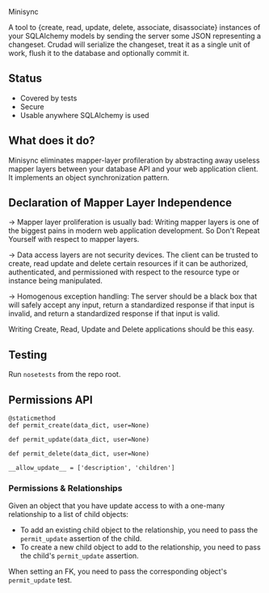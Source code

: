 Minisync

A tool to {create, read, update, delete, associate, disassociate} instances of your SQLAlchemy models by sending the server some JSON representing a changeset. Crudad will serialize the changeset, treat it as a single unit of work, flush it to the database and optionally commit it.

## Status

* Covered by tests
* Secure
* Usable anywhere SQLAlchemy is used

## What does it do?

Minisync eliminates mapper-layer profileration by abstracting away useless mapper layers between your database API and your web application client. 
It implements an object synchronization pattern.

## Declaration of Mapper Layer Independence

-> Mapper layer proliferation is usually bad: Writing mapper layers is one of the biggest pains in modern web application development. So Don't Repeat Yourself with respect to mapper layers.

-> Data access layers are not security devices. The client can be trusted to create, read update and delete certain resources if it can be authorized, authenticated, and permissioned with respect to the resource type or instance being manipulated.

-> Homogenous exception handling: The server should be a black box that will safely accept any input, return a standardized response if that input is invalid, and return a standardized response if that input is valid.

Writing Create, Read, Update and Delete applications should be this easy.

## Testing

Run `nosetests` from the repo root.

## Permissions API

```
@staticmethod
def permit_create(data_dict, user=None)

def permit_update(data_dict, user=None)

def permit_delete(data_dict, user=None)

__allow_update__ = ['description', 'children']
```

### Permissions & Relationships

Given an object that you have update access to with a one-many relationship to a list of child objects:

* To add an existing child object to the relationship, you need to pass the `permit_update` assertion of the child.
* To create a new child object to add to the relationship, you need to pass the child's `permit_update` assertion.

When setting an FK, you need to pass the corresponding object's `permit_update` test.
